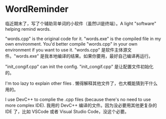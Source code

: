 # WordReminder
临近期末了，写了个辅助背单词的小软件（虽然UI是终端）。A light "software" helping remind words.

"words.cpp" is the original code for it. "words.exe" is the compiled file in my own environment. You'd better compile "words.cpp" in your own environment if you want to use it.
"words.cpp" 是软件主体源文件。"words.exe" 是我本地编译的结果。如果你要用，最好自己编译再运行。

"init_congif.cpp" can init the config.
"init_congif.cpp" 是让配置文件初始化的。

I'm too lazy to explain other files .
懒得解释其他文件了，也大概能猜到干什么用的。

I use DevC++ to complie the .cpp files (because there's no need to use more complex IDE).
我用的 DevC++ 编译的文件。因为没必要用其他更复杂的 IDE 了，比如 VSCode 或者 Visual Studio Code，没这个必要。
